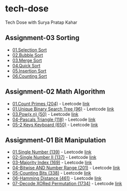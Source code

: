 # tech-dose

Tech Dose with Surya Pratap Kahar

## Assignment-03 Sorting

- [01.Selection Sort](./Assignment-03/01-SelectionSort/)
- [02.Bubble Sort](./Assignment-03/02-BubbleSort/)
- [03.Merge Sort](./Assignment-03/03-MergeSort/)
- [04.Quick Sort](./Assignment-03/04-QuickSort/)
- [05.Insertion Sort](./Assignment-03/05-InstertionSort/)
- [06.Counting Sort](./Assignment-03/06-CountingSort/)

## Assignment-02 Math Algorithm

- [01.Count Primes (204)](<./Assignment-02/01-CountPrime(204)/>) - Leetcode [link](https://leetcode.com/problems/count-primes/)
- [01.Unique Binary Search Tree (96)](<./Assignment-02/02-UniqueBinarySearchTree(96)//>) - Leetcode [link](https://leetcode.com/problems/unique-binary-search-trees/)
- [03.Pow(x,n) (50)](<./Assignment-02/03-Pow(x,y)(50)/>) - Leetcode [link](https://leetcode.com/problems/powx-n/)
- [04-Pascals Triangle (118)](<./Assignment-02/04-PascalsTriangle(118)/>) - Leetcode [link](https://leetcode.com/problems/pascals-triangle/)
- [05-2 Keys Keyboard (650)](<./Assignment-02/05-2KeysKeyboard(650)/>) - Leetcode [link](https://leetcode.com/problems/2-keys-keyboard/)

## Assignment-01 Bit Manipulation

- [01.Single Number (139)](<./Assignment-01/01-SingleNumber(136)/>) - Leetcode [link](https://leetcode.com/problems/single-number/)
- [02-Single Number II (137)](<./Assignment-01/02-SingleNumber-II(137)/>) - Leetcode [link](https://leetcode.com/problems/single-number-ii/)
- [03-Majority Index (169)](<./Assignment-01/03-MajorityElement(169)/>) - Leetcode [link](https://leetcode.com/problems/majority-element/)
- [04-Bitwise AND Number Range (201)](<./Assignment-01/04-Bitwise AND Number Range(201)/>) - Leetcode [link](https://leetcode.com/problems/bitwise-and-of-numbers-range/)
- [05-Counting Bits (338)](<./Assignment-01/05-Counting-Bits(338)/>) - Leetcode [link](https://leetcode.com/problems/counting-bits/)
- [06-Hamming Distance (461)](<./Assignment-01/06-HammingDistance(461)/>) - Leetcode [link](https://leetcode.com/problems/hamming-distance/)
- [07-Decode XORed Permutation (1734)](<./Assignment-01/07-XORedPermutation(1734)/>) - Leetcode [link](https://leetcode.com/problems/decode-xored-permutation/)

